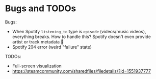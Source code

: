 # Bugs and TODOs
Bugs:
- When Spotify `listening_to` type is `episode` (videos/music videos), everything breaks. How to handle this? Spotify doesn't even provide artist or track metadata 🤷
- Spotify 204 error (weird "failure" state)

TODOs:
- Full-screen visualization
- https://steamcommunity.com/sharedfiles/filedetails/?id=1551937777